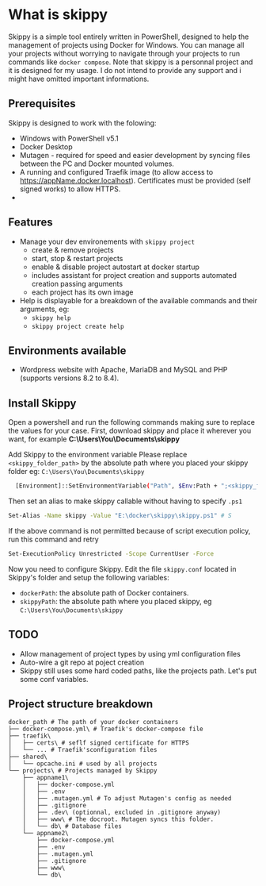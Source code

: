 # What is skippy
Skippy is a simple tool entirely written in PowerShell, designed to help the management of projects using Docker for Windows. You can manage all your projects without worrying to navigate through your projects to run commands like `docker compose`.
Note that skippy is a personnal project and it is designed for my usage. I do not intend to provide any support and i might have omitted important informations.

## Prerequisites
Skippy is designed to work with the folowing:
- Windows with PowerShell v5.1
- Docker Desktop
- Mutagen - required for speed and easier development by syncing files between the PC and Docker mounted volumes.
- A running and configured Traefik image (to allow access to https://appName.docker.localhost). Certificates must be provided (self signed works) to allow HTTPS.
- 

## Features
- Manage your dev environements with `skippy project`
  - create & remove projects
  - start, stop & restart projects
  - enable & disable project autostart at docker startup
  - includes assistant for project creation and supports automated creation passing arguments
  - each project has its own image
- Help is displayable for a breakdown of the available commands and their arguments, eg:
  - `skippy help`
  - `skippy project create help`

## Environments available
- Wordpress website with Apache, MariaDB and MySQL and PHP (supports versions 8.2 to 8.4).

## Install Skippy
Open a powershell and run the following commands making sure to replace the values for your case.
First, download skippy and place it wherever you want, for example **C:\Users\You\Documents\skippy**

Add Skippy to the environment variable
Please replace `<skippy_folder_path>` by the absolute path where you placed your skippy folder eg: `C:\Users\You\Documents\skippy`
```bash
  [Environment]::SetEnvironmentVariable("Path", $Env:Path + ";<skippy_folder_path>", "User") 
```
Then set an alias to make skippy callable without having to specify `.ps1`
```bash
Set-Alias -Name skippy -Value "E:\docker\skippy\skippy.ps1" # S
```
If the above command is not permitted because of script execution policy, run this command and retry
```bash
Set-ExecutionPolicy Unrestricted -Scope CurrentUser -Force
```
Now you need to configure Skippy. Edit the file `skippy.conf` located in Skippy's folder and setup the following variables:
- `dockerPath`: the absolute path of Docker containers.
- `skippyPath`: the absolute path where you placed skippy, eg `C:\Users\You\Documents\skippy`

## TODO
- Allow management of project types by using yml configuration files
- Auto-wire a git repo at poject creation
- Skippy still uses some hard coded paths, like the projects path. Let's put some conf variables.

## Project structure breakdown
```
docker_path # The path of your docker containers
├── docker-compose.yml\ # Traefik's docker-compose file
├── traefik\ 
│   ├── certs\ # seflf signed certificate for HTTPS
│   └── ... # Traefik'sconfiguration files
├── shared\
│   └── opcache.ini # used by all projects
└── projects\ # Projects managed by Skippy
    ├── appname1\
    │   ├── docker-compose.yml
    │   ├── .env
    │   ├── .mutagen.yml # To adjust Mutagen's config as needed
    │   ├── .gitignore
    │   ├── .dev\ (optionnal, excluded in .gitignore anyway)
    │   ├── www\ # The docroot. Mutagen syncs this folder.
    │   └── db\ # Database files
    └── appname2\
        ├── docker-compose.yml
        ├── .env
        ├── .mutagen.yml
        ├── .gitignore
        ├── www\
        └── db\
```
